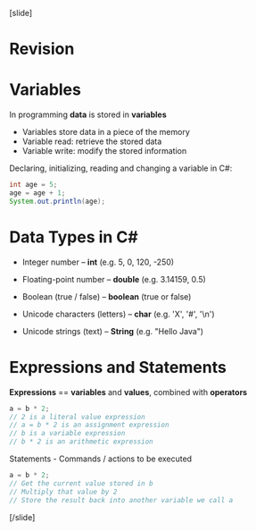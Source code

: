 [slide]
# Revision 

# Variables
In programming **data** is stored in **variables**

  * Variables store data in a piece of the memory
  * Variable read: retrieve the stored data
  * Variable write: modify the stored information
  
Declaring, initializing, reading and changing a variable in C#:
```java live
int age = 5;
age = age + 1;
System.out.println(age);
```
# Data Types in C#
* Integer number – **int** (e.g. 5, 0, 120, -250)

* Floating-point number – **double** (e.g. 3.14159, 0.5)

* Boolean (true / false) – **boolean** (true or false)

* Unicode characters (letters) – **char** (e.g. 'X', '#', '\n')

* Unicode strings (text) – **String** (e.g. "Hello Java")

# Expressions and Statements
**Expressions** == **variables** and **values**, combined with **operators**

```java
a = b * 2;
// 2 is a literal value expression
// a = b * 2 is an assignment expression
// b is a variable expression
// b * 2 is an arithmetic expression
```

Statements - Commands / actions to be executed

```java
a = b * 2;
// Get the current value stored in b
// Multiply that value by 2
// Store the result back into another variable we call a
```
[/slide]
